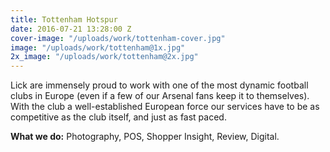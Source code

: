 ```yaml
---
title: Tottenham Hotspur
date: 2016-07-21 13:28:00 Z
cover-image: "/uploads/work/tottenham-cover.jpg"
image: "/uploads/work/tottenham@1x.jpg"
2x_image: "/uploads/work/tottenham@2x.jpg"
---
```


Lick are immensely proud to work with one of the most dynamic football clubs in Europe (even if a few of our Arsenal fans keep it to themselves). With the club a well-established European force our services have to be as competitive as the club itself, and just as fast paced.

**What we do:** Photography, POS, Shopper Insight, Review, Digital.
